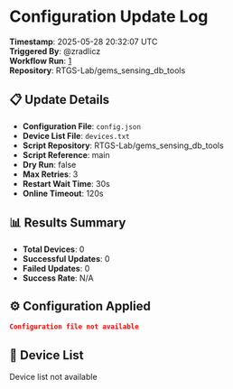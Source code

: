# Configuration Update Log

**Timestamp**: 2025-05-28 20:32:07 UTC  
**Triggered By**: @zradlicz  
**Workflow Run**: [1](https://github.com/RTGS-Lab/gems_sensing_db_tools/actions/runs/15309989364)  
**Repository**: RTGS-Lab/gems_sensing_db_tools  

## 📋 Update Details

- **Configuration File**: `config.json`
- **Device List File**: `devices.txt`
- **Script Repository**: RTGS-Lab/gems_sensing_db_tools
- **Script Reference**: main
- **Dry Run**: false
- **Max Retries**: 3
- **Restart Wait Time**: 30s
- **Online Timeout**: 120s

## 📊 Results Summary

- **Total Devices**: 0
- **Successful Updates**: 0
- **Failed Updates**: 0
- **Success Rate**: N/A

## ⚙️ Configuration Applied

```json
Configuration file not available
```

## 📱 Device List

Device list not available
